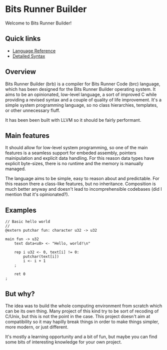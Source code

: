 # Bits Runner Builder
Welcome to Bits Runner Builder!

## Quick links
- [Language Reference](Reference.md)
- [Detailed Syntax](Syntax.md)

## Overview
Bits Runner Builder (brb) is a compiler for Bits Runner Code (brc) language, which has been designed for the Bits Runner Builder operating system. It aims to be an opinionated, low-level language, a sort of improved C while providing a revised syntax and a couple of quality of life improvement. It's a simple system programming language, so no class hierarchies, templates, or other unnecessary fluff.

It has been been built with LLVM so it should be fairly performant.

## Main features
It should allow for low-level system programming, so one of the main features is a seamless support for embeded assembly, pointers mainipulation and explicit data handling. For this reason data types have explicit byte-sizes, there is no runtime and the memory is manually managed.

The language aims to be simple, easy to reason about and predictable. For this reason there a class-like features, but no inheritance. Composition is much better anyway and doesn't lead to incomprehensible codebases (did I mention that it's opinionated?).

## Examples
```
// Basic hello world
//
@extern putchar fun: character u32 -> u32

main fun -> u32
    text data<u8> <- "Hello, world!\n"
    
    rep i u32 <- 0, text[i] != 0:
        putchar(text[i])
        i <- i + 1
    ;

    ret 0
;
```

## But why?
The idea was to build the whole computing environment from scratch which can be its own thing. Many project of this kind try to be sort of recoding of C/Unix, but this is not the point in the case. This project doesn't aim at compatibility so it may hapilly break things in order to make things simpler, more modern, or just different.

It's mostly a learning opportunity and a bit of fun, but maybe you can find some bits of interesting knowledge for your own project.